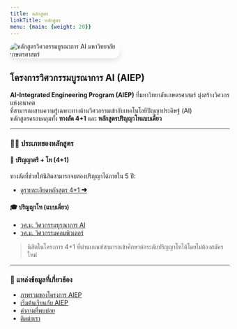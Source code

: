 ```yaml
---
title: หลักสูตร
linkTitle: หลักสูตร
menu: {main: {weight: 20}}
---
```


<img src="/img/banners/aiep-academics.png"
     alt="หลักสูตรวิศวกรรมบูรณาการ AI มหาวิทยาลัยเกษตรศาสตร์"
     style="max-width: 50%; height: auto; margin: 0 0 2rem 0; border-radius: 1rem; box-shadow: 0 6px 12px rgba(0,0,0,0.1); display: block;" />

## โครงการวิศวกรรมบูรณาการ AI (AIEP)

**AI-Integrated Engineering Program (AIEP)** ที่มหาวิทยาลัยเกษตรศาสตร์ มุ่งสร้างวิศวกรแห่งอนาคต  
ที่สามารถผสานความรู้เฉพาะทางด้านวิศวกรรมเข้ากับเทคโนโลยีปัญญาประดิษฐ์ (AI)  
หลักสูตรครอบคลุมทั้ง **ทางลัด 4+1** และ **หลักสูตรปริญญาโทแบบเดี่ยว**

---

### 🧑‍🎓 ประเภทของหลักสูตร

#### 🎯 ปริญญาตรี + โท (4+1)

ทางลัดที่ช่วยให้นิสิตสามารถจบสองปริญญาได้ภายใน 5 ปี:
- [ดูรายละเอียดหลักสูตร 4+1 ➜](/th/docs/4plus1/)

#### 🎓 ปริญญาโท (แบบเดี่ยว)

- [วศ.ม. วิศวกรรมบูรณาการ AI](/th/docs/master/aieng/)
- [วศ.ม. วิศวกรรมคอมพิวเตอร์](/th/docs/master/computer/)

> นิสิตในโครงการ 4+1 ที่ผ่านเกณฑ์สามารถเข้าศึกษาต่อระดับปริญญาโทได้โดยไม่ต้องสมัครใหม่

---

### 📌 แหล่งข้อมูลที่เกี่ยวข้อง

- [ภาพรวมของโครงการ AIEP](/th/overview/)
- [เริ่มต้นเรียนกับ AIEP](/th/docs/getting-started/)
- [คำถามที่พบบ่อย](/th/docs/faq/)
- [ติดต่อเรา](/th/contact/)
